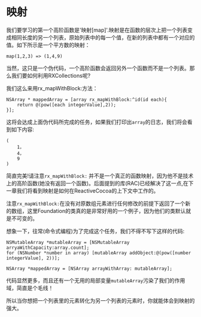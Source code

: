 # 映射
我们要学习的第一个高阶函数是'映射[map]'.映射是在函数的层次上把一个列表变成相同长度的另一个列表，原始列表中的每一个值，在新的列表中都有一个对应的值。如下所示是一个平方数的映射：
```
map(1,2,3) => (1,4,9)
```
当然，这只是一个伪代码，一个高阶函数会返回另外一个函数而不是一个列表。那么我们要如何利用RXCollections呢?

我们这么来用rx_mapWithBlock:方法：
```
NSArray * mappedArray = [array rx_mapWithBlock:^id(id each){
    return @(pow([each integerValue],2));
}];
```
这将会达成上面伪代码所完成的任务，如果我们打印出`array`的日志，我们将会看到如下内容:
```
(
    1，
    4，
    9
)
```
简直完美!请注意`rx_mapWithBlock:` 并不是一个真正的函数映射，因为他不是技术上的高阶函数(她没有返回一个函数)。后面提到的库(RAC)已经解决了这一点,在下一章我们将看到映射是如何在ReactiveCocoa的上下文中工作的。

注意`rx_mapWithBlock:`在没有对原数组元素进行任何修改的前提下返回了一个新的数组，这里Foundation的类真的是非常好用的一个例子，因为他们的类默认就是不可变的。

想象一下，往常(命令式编程)为了完成这个任务，我们不得不写下这样的代码:
```
NSMutableArray *mutableArray = [NSMutableArray arryaWithCapacity:array.count];
for (NSNumber *number in array) [mutableArray addObject:@(pow([number integerValue], 2))];

NSArray *mappedArray = [NSArray arrayWithArray: mutableArray];

```
代码显然更多，而且还有一个无用的局部变量`mutableArray`污染了我们的作用域，简直是个毛线！

所以当你想把一个列表里的元素转化为另一个列表的元素时，你就能体会到映射的强大。
